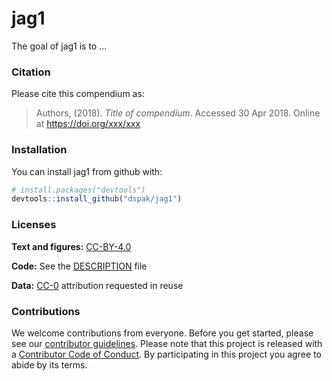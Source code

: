 
<!-- README.md is generated from README.Rmd. Please edit that file -->
jag1
====

The goal of jag1 is to ...

### Citation

Please cite this compendium as:

> Authors, (2018). *Title of compendium*. Accessed 30 Apr 2018. Online at <https://doi.org/xxx/xxx>

### Installation

You can install jag1 from github with:

``` r
# install.packages("devtools")
devtools::install_github("dspak/jag1")
```

### Licenses

**Text and figures:** [CC-BY-4.0](http://creativecommons.org/licenses/by/4.0/)

**Code:** See the [DESCRIPTION](DESCRIPTION) file

**Data:** [CC-0](http://creativecommons.org/publicdomain/zero/1.0/) attribution requested in reuse

### Contributions

We welcome contributions from everyone. Before you get started, please see our [contributor guidelines](CONTRIBUTING.md). Please note that this project is released with a [Contributor Code of Conduct](CONDUCT.md). By participating in this project you agree to abide by its terms.
